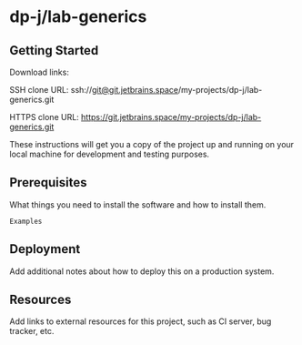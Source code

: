 # dp-j/lab-generics



## Getting Started

Download links:

SSH clone URL: ssh://git@git.jetbrains.space/my-projects/dp-j/lab-generics.git

HTTPS clone URL: https://git.jetbrains.space/my-projects/dp-j/lab-generics.git



These instructions will get you a copy of the project up and running on your local machine for development and testing purposes.

## Prerequisites

What things you need to install the software and how to install them.

```
Examples
```

## Deployment

Add additional notes about how to deploy this on a production system.

## Resources

Add links to external resources for this project, such as CI server, bug tracker, etc.
